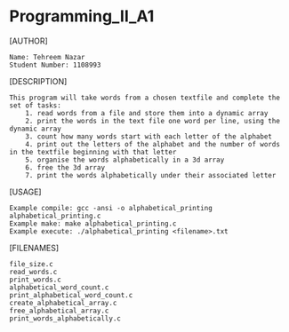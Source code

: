 # Programming_II_A1

[AUTHOR]

    Name: Tehreem Nazar
    Student Number: 1108993

[DESCRIPTION]

    This program will take words from a chosen textfile and complete the set of tasks:
        1. read words from a file and store them into a dynamic array
        2. print the words in the text file one word per line, using the dynamic array
        3. count how many words start with each letter of the alphabet
        4. print out the letters of the alphabet and the number of words in the textfile beginning with that letter
        5. organise the words alphabetically in a 3d array
        6. free the 3d array
        7. print the words alphabetically under their associated letter

[USAGE]

    Example compile: gcc -ansi -o alphabetical_printing alphabetical_printing.c
    Example make: make alphabetical_printing.c
    Example execute: ./alphabetical_printing <filename>.txt

[FILENAMES]

    file_size.c
    read_words.c
    print_words.c
    alphabetical_word_count.c
    print_alphabetical_word_count.c
    create_alphabetical_array.c
    free_alphabetical_array.c
    print_words_alphabetically.c
    

